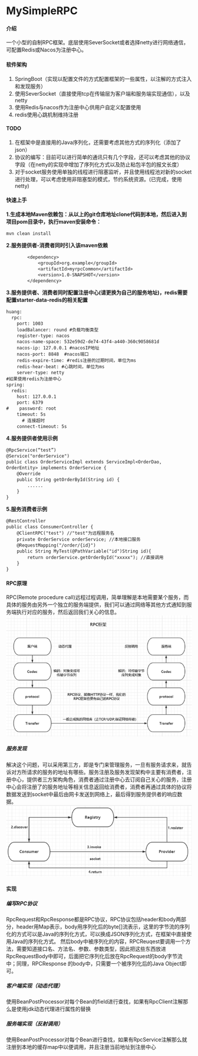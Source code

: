 # MySimpleRPC

#### 介绍
 一个小型的自制RPC框架。底层使用SeverSocket或者选择netty进行网络通信，可配置Redis或Nacos为注册中心。

#### 软件架构
1. SpringBoot（实现以配置文件的方式配置框架的一些属性，以注解的方式注入和发现服务）
2. 使用SeverSocket（直接使用tcp在传输层为客户端和服务端实现通信），以及netty
3. 使用Redis与nacos作为注册中心供用户自定义配置使用
4. redis使用心跳机制维持注册

#### TODO
1. 在框架中是直接用的Java序列化，还需要考虑其他方式的序列化（添加了json）
2. 协议的编写：目前可以进行简单的通讯只有几个字段，还可以考虑其他的协议字段（在netty的实现中增加了序列化方式以及防止粘包半包的报文长度）
3. 对于socket服务使用单独的线程进行阻塞监听，并且使用线程池对新的socket进行处理，可以考虑使用非阻塞型的模式，节约系统资源。(已完成，使用netty)

#### 快速上手
  **1.生成本地Maven依赖包：从以上的git仓库地址clone代码到本地，然后进入到项目pom目录中，执行maven安装命令：** 
```
mvn clean install
```
 **2.服务提供者-消费者同时引入该maven依赖**
```
        <dependency>
            <groupId>org.example</groupId>
            <artifactId>myrpcCommon</artifactId>
            <version>1.0-SNAPSHOT</version>
        </dependency>
```
 **3.服务提供者、消费者同时配置注册中心(请更换为自己的服务地址)，redis需要配置starter-data-redis的相关配置** 
```
huang:
  rpc:
    port: 1003
    loadBalancer: round #负载均衡类型
    register-type: nacos
    nacos-name-space: 532e59d2-de74-43f4-a440-360c9058681d
    nacos-ip: 127.0.0.1 #nacosIP地址
    nacos-port: 8848  #nacos端口
    redis-expire-time: #redis注册的过期时间，单位为ms
    redis-hear-beat: #心跳时间，单位为ms
    server-type: netty
#如果使用redis为注册中心
spring:
  redis:
    host: 127.0.0.1
    port: 6379
#    password: root
    timeout: 5s
      # 连接超时
    connect-timeout: 5s
```
 **4.服务提供者使用示例** 
```
@RpcService(“test”)
@Service("orderService")
public class OrderServiceImpl extends ServiceImpl<OrderDao, OrderEntity> implements OrderService {
    @Override
    public String getOrderById(String id) {
        ......
    }
}
```
 **5.服务消费者示例** 
```
@RestController
public class ConsumerController {
    @ClientRPC("test") //"test"为远程服务名
    private OrderService orderService; //本地接口服务
    @RequestMapping("/order/{id}")
    public String MyTest(@PathVariable("id")String id){
        return orderService.getOrderById("xxxxx"); //直接调用
    }
}
```

#### RPC原理
RPC(Remote procedure call)远程过程调用，简单理解是本地需要某个服务，而具体的服务由另外一个独立的服务端提供，我们可以通过网络等其他方式通知到服务端执行对应的服务，然后返回我们关心的信息。
![输入图片说明](assets/image.png)
##### 服务发现 
解决这个问题，可以采用第三方，即是专门来管理服务，一旦有服务请求来，就告诉对方所请求的服务的地址有哪些。服务注册及服务发现架构中主要有消费者，注册中心，提供者三方架构角色，消费者通过注册中心去订阅自己关心的服务，注册中心会将注册了的服务地址等相关信息返回给消费者，消费者再通过具体的协议将数据发送到socket中最后由网卡发送到网络上，最后得到服务提供者的响应数据。
![输入图片说明](assets/image2.png)
#### 实现
##### 编写RPC协议
RpcRequest和RpcResponse都是RPC协议，RPC协议包括header和body两部分，header用Map表示，body用序列化后的byte[]流表示，这里的字节流的序列化的方式可以是Java的序列化方式，可以换成JSON序列化方式，在框架中直接使用Java的序列化方式。
然后body中被序列化的内容，RPCReuqest要调用一个方法，需要知道接口名、方法名、参数、参数类型，因此把这些东西放进RpcRequestBody中即可，后面把它序列化后放在RpcRequest的body字节流中；同理，RPCResponse 的body中，只需要一个被序列化后的Java Object即可。


##### 客户端实现（动态代理）
使用BeanPostProcessor对每个Bean的field进行查找，如果有RpcClient注解那么是使用jdk动态代理进行属性的替换

##### 服务端实现（反射调用）
使用BeanPostProcessor对每个Bean进行查找，如果有RpcService注解那么就注册到本地的缓存map中以便调用，并且注册当前地址到注册中心



